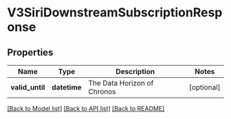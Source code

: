 # V3SiriDownstreamSubscriptionResponse

## Properties
Name | Type | Description | Notes
------------ | ------------- | ------------- | -------------
**valid_until** | **datetime** | The Data Horizon of Chronos | [optional] 

[[Back to Model list]](../README.md#documentation-for-models) [[Back to API list]](../README.md#documentation-for-api-endpoints) [[Back to README]](../README.md)

